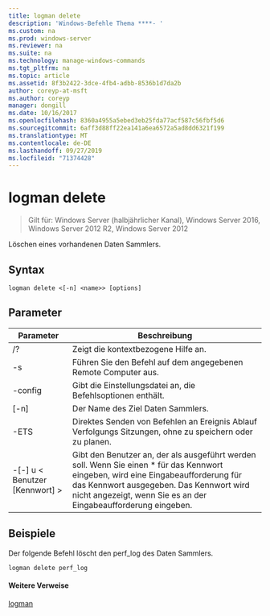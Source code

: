 ```yaml
---
title: logman delete
description: 'Windows-Befehle Thema ****- '
ms.custom: na
ms.prod: windows-server
ms.reviewer: na
ms.suite: na
ms.technology: manage-windows-commands
ms.tgt_pltfrm: na
ms.topic: article
ms.assetid: 8f3b2422-3dce-4fb4-adbb-8536b1d7da2b
author: coreyp-at-msft
ms.author: coreyp
manager: dongill
ms.date: 10/16/2017
ms.openlocfilehash: 8360a4955a5ebed3eb25fda77acf587c56fbf5d6
ms.sourcegitcommit: 6aff3d88ff22ea141a6ea6572a5ad8dd6321f199
ms.translationtype: MT
ms.contentlocale: de-DE
ms.lasthandoff: 09/27/2019
ms.locfileid: "71374428"
---
```

# <a name="logman-delete"></a>logman delete

>Gilt für: Windows Server (halbjährlicher Kanal), Windows Server 2016, Windows Server 2012 R2, Windows Server 2012

Löschen eines vorhandenen Daten Sammlers.  

## <a name="syntax"></a>Syntax  
```  
logman delete <[-n] <name>> [options]  
```  
## <a name="parameters"></a>Parameter  

|        Parameter        |                                                                               Beschreibung                                                                               |
|-------------------------|-------------------------------------------------------------------------------------------------------------------------------------------------------------------------|
|           /?            |                                                                    Zeigt die kontextbezogene Hilfe an.                                                                     |
|   -s <computer name>    |                                                          Führen Sie den Befehl auf dem angegebenen Remote Computer aus.                                                          |
|     -config <value>     |                                                         Gibt die Einstellungsdatei an, die Befehlsoptionen enthält.                                                         |
|       [-n] <name>       |                                                                   Der Name des Ziel Daten Sammlers.                                                                    |
|          -ETS           |                                              Direktes Senden von Befehlen an Ereignis Ablauf Verfolgungs Sitzungen, ohne zu speichern oder zu planen.                                               |
| -[-] u < Benutzer [Kennwort] > | Gibt den Benutzer an, der als ausgeführt werden soll. Wenn Sie einen \* für das Kennwort eingeben, wird eine Eingabeaufforderung für das Kennwort ausgegeben. Das Kennwort wird nicht angezeigt, wenn Sie es an der Eingabeaufforderung eingeben. |

## <a name="BKMK_examples"></a>Beispiele  
Der folgende Befehl löscht den perf_log des Daten Sammlers.  
```  
logman delete perf_log  
```  
#### <a name="additional-references"></a>Weitere Verweise  
[logman](logman.md)  
